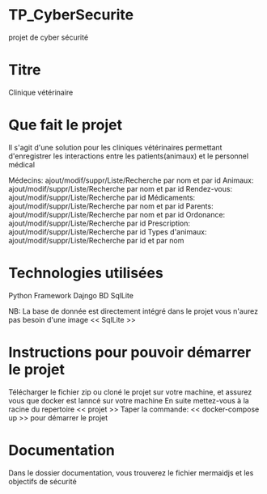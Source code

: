 # TP_CyberSecurite
  projet de cyber sécurité
# Titre
  Clinique vétérinaire
# Que fait le projet
  Il s'agit d'une solution pour les cliniques vétérinaires permettant d'enregistrer les interactions entre les patients(animaux) et le personnel médical

  Médecins: ajout/modif/suppr/Liste/Recherche par nom et par id
  Animaux: ajout/modif/suppr/Liste/Recherche par nom et par id
  Rendez-vous: ajout/modif/suppr/Liste/Recherche par id
  Médicaments: ajout/modif/suppr/Liste/Recherche par nom et par id
  Parents: ajout/modif/suppr/Liste/Recherche par nom et par id
  Ordonance: ajout/modif/suppr/Liste/Recherche par id
  Prescription: ajout/modif/suppr/Liste/Recherche par id
  Types d'animaux: ajout/modif/suppr/Liste/Recherche par id et par nom
# Technologies utilisées
  Python 
  Framework Dajngo
  BD SqlLite
  
  NB: La base de donnée est directement intégré dans le projet vous n'aurez pas besoin d'une image << SqlLite >>

# Instructions pour pouvoir démarrer le projet
  Télécharger le fichier zip ou cloné le projet sur votre machine, et assurez vous que docker est lanncé sur votre machine
  En suite mettez-vous à la racine du repertoire << projet >>
  Taper la commande:
    << docker-compose up >>  pour démarrer le projet
# Documentation
  Dans le dossier documentation, vous trouverez le fichier mermaidjs et les objectifs de sécurité
